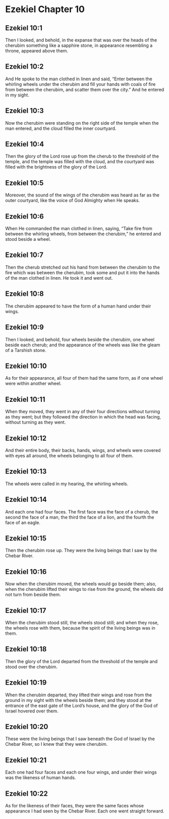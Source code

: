 # Ezekiel Chapter 10

## Ezekiel 10:1

Then I looked, and behold, in the expanse that was over the heads of the cherubim something like a sapphire stone, in appearance resembling a throne, appeared above them.

## Ezekiel 10:2

And He spoke to the man clothed in linen and said, “Enter between the whirling wheels under the cherubim and fill your hands with coals of fire from between the cherubim, and scatter them over the city.” And he entered in my sight.

## Ezekiel 10:3

Now the cherubim were standing on the right side of the temple when the man entered, and the cloud filled the inner courtyard.

## Ezekiel 10:4

Then the glory of the Lord rose up from the cherub to the threshold of the temple, and the temple was filled with the cloud, and the courtyard was filled with the brightness of the glory of the Lord.

## Ezekiel 10:5

Moreover, the sound of the wings of the cherubim was heard as far as the outer courtyard, like the voice of God Almighty when He speaks.

## Ezekiel 10:6

When He commanded the man clothed in linen, saying, “Take fire from between the whirling wheels, from between the cherubim,” he entered and stood beside a wheel.

## Ezekiel 10:7

Then the cherub stretched out his hand from between the cherubim to the fire which was between the cherubim, took some and put it into the hands of the man clothed in linen. He took it and went out.

## Ezekiel 10:8

The cherubim appeared to have the form of a human hand under their wings.

## Ezekiel 10:9

Then I looked, and behold, four wheels beside the cherubim, one wheel beside each cherub; and the appearance of the wheels was like the gleam of a Tarshish stone.

## Ezekiel 10:10

As for their appearance, all four of them had the same form, as if one wheel were within another wheel.

## Ezekiel 10:11

When they moved, they went in any of their four directions without turning as they went; but they followed the direction in which the head was facing, without turning as they went.

## Ezekiel 10:12

And their entire body, their backs, hands, wings, and wheels were covered with eyes all around, the wheels belonging to all four of them.

## Ezekiel 10:13

The wheels were called in my hearing, the whirling wheels.

## Ezekiel 10:14

And each one had four faces. The first face was the face of a cherub, the second the face of a man, the third the face of a lion, and the fourth the face of an eagle.

## Ezekiel 10:15

Then the cherubim rose up. They were the living beings that I saw by the Chebar River.

## Ezekiel 10:16

Now when the cherubim moved, the wheels would go beside them; also, when the cherubim lifted their wings to rise from the ground, the wheels did not turn from beside them.

## Ezekiel 10:17

When the cherubim stood still, the wheels stood still; and when they rose, the wheels rose with them, because the spirit of the living beings was in them.

## Ezekiel 10:18

Then the glory of the Lord departed from the threshold of the temple and stood over the cherubim.

## Ezekiel 10:19

When the cherubim departed, they lifted their wings and rose from the ground in my sight with the wheels beside them; and they stood at the entrance of the east gate of the Lord’s house, and the glory of the God of Israel hovered over them.

## Ezekiel 10:20

These were the living beings that I saw beneath the God of Israel by the Chebar River, so I knew that they were cherubim.

## Ezekiel 10:21

Each one had four faces and each one four wings, and under their wings was the likeness of human hands.

## Ezekiel 10:22

As for the likeness of their faces, they were the same faces whose appearance I had seen by the Chebar River. Each one went straight forward.
